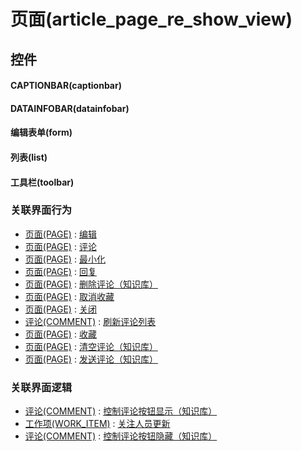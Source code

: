 # 页面(article_page_re_show_view)  <!-- {docsify-ignore-all} -->



## 控件
#### CAPTIONBAR(captionbar)
#### DATAINFOBAR(datainfobar)
#### 编辑表单(form)
#### 列表(list)
#### 工具栏(toolbar)


### 关联界面行为
  * [页面(PAGE)](module/Wiki/article_page) : [编辑](module/Wiki/article_page#界面行为)
  * [页面(PAGE)](module/Wiki/article_page) : [评论](module/Wiki/article_page#界面行为)
  * [页面(PAGE)](module/Wiki/article_page) : [最小化](module/Wiki/article_page#界面行为)
  * [页面(PAGE)](module/Wiki/article_page) : [回复](module/Wiki/article_page#界面行为)
  * [页面(PAGE)](module/Wiki/article_page) : [删除评论（知识库）](module/Wiki/article_page#界面行为)
  * [页面(PAGE)](module/Wiki/article_page) : [取消收藏](module/Wiki/article_page#界面行为)
  * [页面(PAGE)](module/Wiki/article_page) : [关闭](module/Wiki/article_page#界面行为)
  * [评论(COMMENT)](module/Base/comment) : [刷新评论列表](module/Base/comment#界面行为)
  * [页面(PAGE)](module/Wiki/article_page) : [收藏](module/Wiki/article_page#界面行为)
  * [页面(PAGE)](module/Wiki/article_page) : [清空评论（知识库）](module/Wiki/article_page#界面行为)
  * [页面(PAGE)](module/Wiki/article_page) : [发送评论（知识库）](module/Wiki/article_page#界面行为)

### 关联界面逻辑
  * [评论(COMMENT)](module/Base/comment) : [控制评论按钮显示（知识库）](module/Base/comment/uilogic/comment_icon_show_wiki)
  * [工作项(WORK_ITEM)](module/ProjMgmt/work_item) : [关注人员更新](module/ProjMgmt/work_item/uilogic/attention_personnel_update)
  * [评论(COMMENT)](module/Base/comment) : [控制评论按钮隐藏（知识库）](module/Base/comment/uilogic/comment_icon_hidden_wiki)

<script>
 const { createApp } = Vue
  createApp({
    data() {
      return {

      }
    }
  }).use(ElementPlus).mount('#app')
</script>